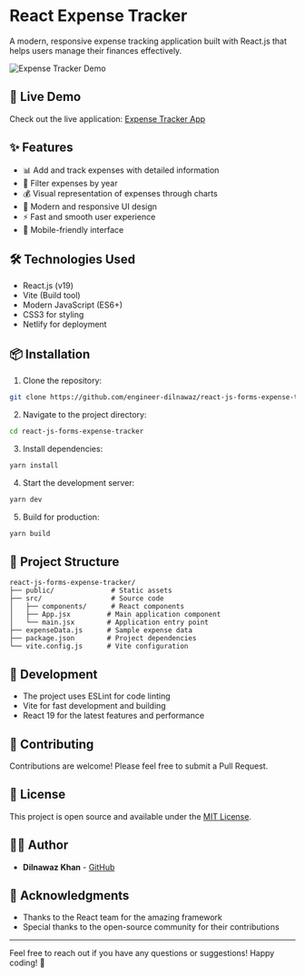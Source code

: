 # React Expense Tracker

A modern, responsive expense tracking application built with React.js that helps users manage their finances effectively.

![Expense Tracker Demo](https://react-js-expense-tracker-app.netlify.app/)

## 🚀 Live Demo

Check out the live application: [Expense Tracker App](https://react-js-expense-tracker-app.netlify.app/)

## ✨ Features

- 📊 Add and track expenses with detailed information
- 📅 Filter expenses by year
- 💰 Visual representation of expenses through charts
- 🎨 Modern and responsive UI design
- ⚡ Fast and smooth user experience
- 📱 Mobile-friendly interface

## 🛠️ Technologies Used

- React.js (v19)
- Vite (Build tool)
- Modern JavaScript (ES6+)
- CSS3 for styling
- Netlify for deployment

## 📦 Installation

1. Clone the repository:

```bash
git clone https://github.com/engineer-dilnawaz/react-js-forms-expense-tracker.git
```

2. Navigate to the project directory:

```bash
cd react-js-forms-expense-tracker
```

3. Install dependencies:

```bash
yarn install
```

4. Start the development server:

```bash
yarn dev
```

5. Build for production:

```bash
yarn build
```

## 🎯 Project Structure

```
react-js-forms-expense-tracker/
├── public/              # Static assets
├── src/                 # Source code
│   ├── components/      # React components
│   ├── App.jsx         # Main application component
│   └── main.jsx        # Application entry point
├── expenseData.js      # Sample expense data
├── package.json        # Project dependencies
└── vite.config.js      # Vite configuration
```

## 🔧 Development

- The project uses ESLint for code linting
- Vite for fast development and building
- React 19 for the latest features and performance

## 🤝 Contributing

Contributions are welcome! Please feel free to submit a Pull Request.

## 📄 License

This project is open source and available under the [MIT License](LICENSE).

## 👨‍💻 Author

- **Dilnawaz Khan** - [GitHub](https://github.com/engineer-dilnawaz)

## 🙏 Acknowledgments

- Thanks to the React team for the amazing framework
- Special thanks to the open-source community for their contributions

---

Feel free to reach out if you have any questions or suggestions! Happy coding! 🚀
